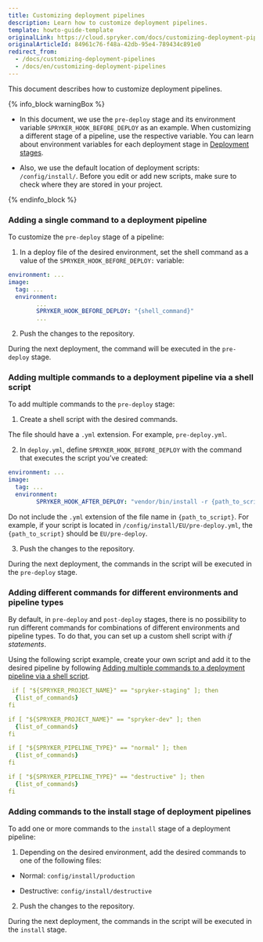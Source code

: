 ```yaml
---
title: Customizing deployment pipelines
description: Learn how to customize deployment pipelines.
template: howto-guide-template
originalLink: https://cloud.spryker.com/docs/customizing-deployment-pipelines
originalArticleId: 84961c76-f48a-42db-95e4-789434c891e0
redirect_from:
  - /docs/customizing-deployment-pipelines
  - /docs/en/customizing-deployment-pipelines
---
```


This document describes how to customize deployment pipelines.

{% info_block warningBox %}

* In this document, we use the `pre-deploy` stage and its environment variable `SPRYKER_HOOK_BEFORE_DEPLOY` as an example. When customizing a different stage of a pipeline, use the respective variable. You can learn about environment variables for each deployment stage in [Deployment stages](/docs/cloud/dev/spryker-cloud-commerce-os/configure-deployment-pipelines/deployment-pipelines.html#deployment-stages).

* Also, we use the default location of deployment scripts: `/config/install/`. Before you edit or add new scripts, make sure to check where they are stored in your project.

{% endinfo_block %}


### Adding a single command to a deployment pipeline

To customize the `pre-deploy` stage of a pipeline:

1.  In a deploy file of the desired environment, set the shell command as a value of the `SPRYKER_HOOK_BEFORE_DEPLOY:` variable:
    
```yaml    
environment: ...
image:
  tag: ...
  environment:
        ...
        SPRYKER_HOOK_BEFORE_DEPLOY: "{shell_command}"
        ...
```

2. Push the changes to the repository.

During the next deployment, the command will be executed in the `pre-deploy` stage.

### Adding multiple commands to a deployment pipeline via a shell script

To add multiple commands to the `pre-deploy` stage:

1.  Create a shell script with the desired commands.

The file should have a `.yml` extension. For example, `pre-deploy.yml`.

2. In `deploy.yml`, define `SPRYKER_HOOK_BEFORE_DEPLOY` with the command that executes the script you’ve created:

```yaml
environment: ...
image:
  tag: ...
  environment:
        SPRYKER_HOOK_AFTER_DEPLOY: "vendor/bin/install -r {path_to_script} -vvv"
```

Do not include the `.yml` extension of the file name in `{path_to_script}`. For example, if your script is located in `/config/install/EU/pre-deploy.yml`, the `{path_to_script}` should be `EU/pre-deploy`.

3. Push the changes to the repository.

During the next deployment, the commands in the script will be executed in the `pre-deploy` stage.

### Adding different commands for different environments and pipeline types

By default, in `pre-deploy` and `post-deploy` stages, there is no possibility to run different commands for combinations of different environments and pipeline types. To do that, you can set up a custom shell script with _if statements_.

Using the following script example, create your own script and add it to the desired pipeline by following [Adding multiple commands to a deployment pipeline via a shell script](#adding-multiple-commands-to-a-deployment-pipeline-via-a-shell-script).

```yaml
 if [ "${SPRYKER_PROJECT_NAME}" == "spryker-staging" ]; then
  {list_of_commands}
fi

if [ "${SPRYKER_PROJECT_NAME}" == "spryker-dev" ]; then
  {list_of_commands}
fi

if [ "${SPRYKER_PIPELINE_TYPE}" == "normal" ]; then 
  {list_of_commands}
fi

if [ "${SPRYKER_PIPELINE_TYPE}" == "destructive" ]; then 
  {list_of_commands}
fi
```

### Adding commands to the install stage of deployment pipelines

To add one or more commands to the `install` stage of a deployment pipeline:

1.  Depending on the desired environment, add the desired commands to one of the following files:
    
* Normal: `config/install/production`
        
* Destructive: `config/install/destructive`
        
2.  Push the changes to the repository.
    

During the next deployment, the commands in the script will be executed in the `install` stage.

